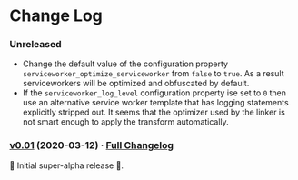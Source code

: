 # Change Log

### Unreleased

* Change the default value of the configuration property `serviceworker_optimize_serviceworker` from `false` to `true`. As a result serviceworkers will be optimized and obfuscated by default.
* If the `serviceworker_log_level` configuration property ise set to `0` then use an alternative service worker template that has logging statements explicitly stripped out. It seems that the optimizer used by the linker is not smart enough to apply the transform automatically.

### [v0.01](https://github.com/realityforge/gwt-serviceworker-linker/tree/v0.01) (2020-03-12) · [Full Changelog](https://github.com/realityforge/gwt-serviceworker-linker/compare/0a38a8ee451ea957d59e7f67fb71455b0f123199...v0.01)

 ‎🎉	Initial super-alpha release ‎🎉.
